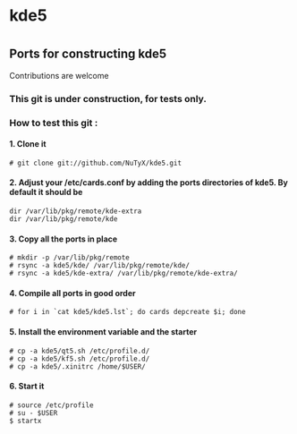 # kde5
#
## Ports for constructing kde5

Contributions are welcome

### This git is under construction, for tests only.


### How to test this git :

#### 1. Clone it

    # git clone git://github.com/NuTyX/kde5.git

#### 2. Adjust your /etc/cards.conf by adding the ports directories of kde5. By default it should be

    dir /var/lib/pkg/remote/kde-extra
    dir /var/lib/pkg/remote/kde

#### 3. Copy all the ports in place

    # mkdir -p /var/lib/pkg/remote
    # rsync -a kde5/kde/ /var/lib/pkg/remote/kde/
    # rsync -a kde5/kde-extra/ /var/lib/pkg/remote/kde-extra/

#### 4. Compile all ports in good order

    # for i in `cat kde5/kde5.lst`; do cards depcreate $i; done

#### 5. Install the environment variable and the starter

    # cp -a kde5/qt5.sh /etc/profile.d/
    # cp -a kde5/kf5.sh /etc/profile.d/
    # cp -a kde5/.xinitrc /home/$USER/
    
#### 6. Start it

    # source /etc/profile
    # su - $USER
    $ startx
